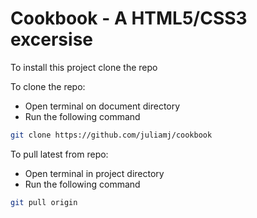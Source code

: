 # Cookbook - A HTML5/CSS3 excersise

To install this project clone the repo

To clone the repo:

- Open terminal on document directory
- Run the following command

```bash
git clone https://github.com/juliamj/cookbook
```

To pull latest from repo:

- Open terminal in project directory
- Run the following command

```bash
git pull origin
```
